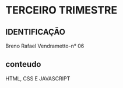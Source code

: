 # TERCEIRO TRIMESTRE 

## IDENTIFICAÇÃO
   Breno Rafael Vendrametto-n° 06
   
   ## conteudo
   
   HTML, CSS E JAVASCRIPT 
